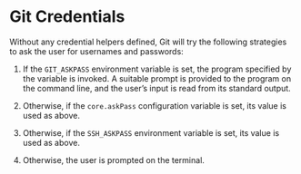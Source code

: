 # Git Credentials

Without any credential helpers defined, Git will try the following strategies to ask the user for usernames and passwords:

1. If the `GIT_ASKPASS` environment variable is set, the program specified by the variable is invoked. A suitable prompt is provided to the program on the command line, and the user’s input is read from its standard output.
    
2. Otherwise, if the `core.askPass` configuration variable is set, its value is used as above.
    
3. Otherwise, if the `SSH_ASKPASS` environment variable is set, its value is used as above.
    
4. Otherwise, the user is prompted on the terminal.

